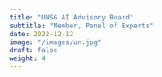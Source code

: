 ```yaml
---
title: "UNSG AI Advisory Board"
subtitle: "Member, Panel of Experts"
date: 2022-12-12
image: "/images/un.jpg"
draft: false
weight: 4
---
```



